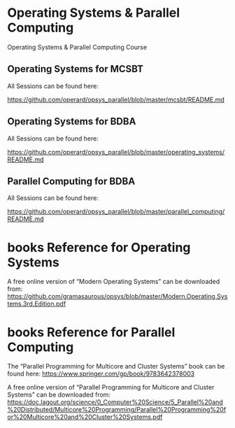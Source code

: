 # Operating Systems & Parallel Computing

Operating Systems &amp; Parallel Computing Course

## Operating Systems for MCSBT

All Sessions can be found here:

https://github.com/operard/opsys_parallel/blob/master/mcsbt/README.md

## Operating Systems for BDBA

All Sessions can be found here:

https://github.com/operard/opsys_parallel/blob/master/operating_systems/README.md

## Parallel Computing for BDBA

All Sessions can be found here:

https://github.com/operard/opsys_parallel/blob/master/parallel_computing/README.md

# books Reference for Operating Systems

A free online version of “Modern Operating Systems” can be downloaded from:  https://github.com/gramasaurous/opsys/blob/master/Modern.Operating.Systems.3rd.Edition.pdf

# books Reference for Parallel Computing

The “Parallel Programming for Multicore and Cluster Systems” book can be found here:
https://www.springer.com/gp/book/9783642378003

A free online version of “Parallel Programming for Multicore and Cluster Systems” can be downloaded from:  
https://doc.lagout.org/science/0_Computer%20Science/5_Parallel%20and%20Distributed/Multicore%20Programming/Parallel%20Programming%20for%20Multicore%20and%20Cluster%20Systems.pdf
